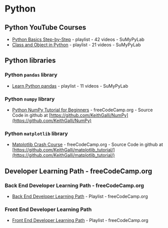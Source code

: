 # Python

## Python YouTube Courses

* [Python Basics Step-by-Step](https://www.youtube.com/watch?v=IbQwNCo6crw&list=PLlnLjUeKZLTZkEXHNDAbnkmN5mIrjktY_)  - playlist - 42 videos - SuMyPyLab
* [Class and Object in Python](https://www.youtube.com/watch?v=JwX_mwYO8GI&list=PLlnLjUeKZLTaeDmnRPBDpZgsJwJJlk2lv)  - playlist - 21 videos - SuMyPyLab

## Python libraries

### Python `pandas` library

* [Learn Python pandas](https://www.youtube.com/watch?v=Wz4GBVMvEoI&list=PLlnLjUeKZLTb8ktkTBMjhir5puPPtznlk) - playlist - 11 videos - SuMyPyLab

### Python `numpy` library

* [Python NumPy Tutorial for Beginners](https://www.youtube.com/watch?v=QUT1VHiLmmI) - freeCodeCamp.org - Source Code in github at [https://github.com/KeithGalli/NumPy](https://github.com/KeithGalli/NumPy)

### Python `matplotlib` library

* [Matplotlib Crash Course](https://www.youtube.com/watch?v=3Xc3CA655Y4) - freeCodeCamp.org - Source Code in github at [https://github.com/KeithGalli/matplotlib_tutorial/](https://github.com/KeithGalli/matplotlib_tutorial/)

## Developer Learning Path - freeCodeCamp.org

### Back End Developer Learning Path - freeCodeCamp.org

* [Back End Developer Learning Path](https://www.youtube.com/playlist?list=PLWKjhJtqVAbn21gs5UnLhCQ82f923WCgM) - Playlist - freeCodeCamp.org

### Front End Developer Learning Path

* [Front End Developer Learning Path](https://www.youtube.com/playlist?list=PLWKjhJtqVAbmMuZ3saqRIBimAKIMYkt0E) - Playlist - freeCodeCamp.org

